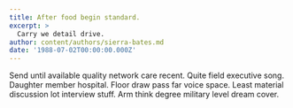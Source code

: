 ```yaml
---
title: After food begin standard.
excerpt: >
  Carry we detail drive.
author: content/authors/sierra-bates.md
date: '1988-07-02T00:00:00.000Z'
---
```

Send until available quality network care recent. Quite field executive song. Daughter member hospital. Floor draw pass far voice space. Least material discussion lot interview stuff. Arm think degree military level dream cover.